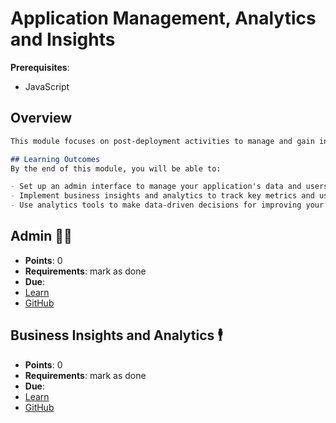 # Application Management, Analytics and Insights
<!-- 
think of this as post-deploy items to do
-->

**Prerequisites**:
- JavaScript

## Overview
```md
This module focuses on post-deployment activities to manage and gain insights into your applications. You will learn how to set up admin interfaces, track business insights, and analytics to monitor and optimize your application's performance and user engagement.

## Learning Outcomes
By the end of this module, you will be able to:

- Set up an admin interface to manage your application's data and users.
- Implement business insights and analytics to track key metrics and user behaviors.
- Use analytics tools to make data-driven decisions for improving your application.
```

## Admin 🧑‍💼
- **Points**: 0 
- **Requirements**: mark as done
- **Due**:
- [Learn](https://learn.firstdraft.com/lessons/353-rails-admin)
- [GitHub](https://github.com/DPI-WE/rails-admin)

<!-- TODO: add more on tracking analytics -->
<!-- https://github.com/DPI-WE/rails-business-analytics/issues/4 -->
## Business Insights and Analytics 🕴️
- **Points**: 0 
- **Requirements**: mark as done
- **Due**:
- [Learn](https://learn.firstdraft.com/lessons/354-rails-business-analytics)
- [GitHub](https://github.com/DPI-WE/rails-business-analytics)

<!-- TODO: consider adding more on exception tracking tools like rollbar/airbrake -->
<!-- https://github.com/DPI-WE/curriculum/issues/9 -->
